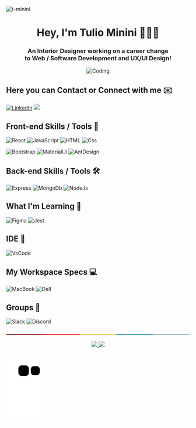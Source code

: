 <p align="left"> <img src="https://komarev.com/ghpvc/?username=t-minini&label=Profile%20views&color=0e75b6&style=flat" alt="t-minini" /> </p>  

<h1 align="center">Hey, I'm Tulio Minini 👨🏻‍💻</h1>

<h3 align="center">An Interior Designer working on a career change <br/>to Web / Software Development and UX/UI Design!</h3> 

<div align="center" >
<img alt="Coding" width="100rem" src="https://mir-s3-cdn-cf.behance.net/project_modules/max_1200/38094b95235473.5e92ecc4409a8.gif">
</div>

## Here you can Contact or Connect with me ✉️
[![LinkedIn](https://img.shields.io/badge/LinkedIn-0077B5?style=for-the-badge&logo=linkedin&logoColor=white)](https://www.linkedin.com/in/tulio-minini/)
<a href = "mailto:tulio.mminini@gmail.com"><img src="https://img.shields.io/badge/Gmail-D14836?style=for-the-badge&logo=gmail&logoColor=white" target="_blank"></a>

## Front-end Skills / Tools 💄

![React](https://img.shields.io/badge/React-20232A?style=for-the-badge&logo=react&logoColor=61DAFB)
![JavaScript](https://img.shields.io/badge/JavaScript-F7DF1E?style=for-the-badge&logo=javascript&logoColor=black)
![HTML](https://img.shields.io/badge/HTML5-E34F26?style=for-the-badge&logo=html5&logoColor=white)
![Css](https://img.shields.io/badge/CSS3-1572B6?style=for-the-badge&logo=css3&logoColor=white)

![Bootstrap](https://img.shields.io/badge/Bootstrap-563D7C?style=for-the-badge&logo=bootstrap&logoColor=white)
![MaterialUi](https://img.shields.io/badge/Material--UI-0081CB?style=for-the-badge&logo=material-ui&logoColor=white)
![AntDesign](https://img.shields.io/badge/Ant%20Design-1890FF?style=for-the-badge&logo=antdesign&logoColor=white)


## Back-end Skills / Tools 🛠

![Express](https://img.shields.io/badge/Express.js-404D59?style=for-the-badge)
![MongoDb](https://img.shields.io/badge/MongoDB-4EA94B?style=for-the-badge&logo=mongodb&logoColor=white)
![NodeJs](https://img.shields.io/badge/Node.js-43853D?style=for-the-badge&logo=node.js&logoColor=white)

## What I'm Learning 🚀

![Figma](https://img.shields.io/badge/Figma-F24E1E?style=for-the-badge&logo=figma&logoColor=white)
![Jest](https://img.shields.io/badge/Jest-C21325?style=for-the-badge&logo=jest&logoColor=white)

## IDE 📝

![VsCode](https://img.shields.io/badge/Visual_Studio_Code-0078D4?style=for-the-badge&logo=visual%20studio%20code&logoColor=white)

## My Workspace Specs 💻
![MacBook](https://img.shields.io/badge/Apple-MacBook_Pro_2021-999999?style=for-the-badge&logo=apple&logoColor=white)
![Dell](https://img.shields.io/badge/Windows-DELL_Precision_5550-0078D6?style=for-the-badge&logo=windows&logoColor=white)

## Groups 💭

![Slack](https://img.shields.io/badge/Slack-4A154B?style=for-the-badge&logo=slack&logoColor=white)
![Discord](https://img.shields.io/badge/Discord-7289DA?style=for-the-badge&logo=discord&logoColor=white)

![-----------------------------------------------------](https://raw.githubusercontent.com/fcsouza/fcsouza/master/.github/colored.png)

<div align="center">
  <a href="https://github.com/t-minini">
  <img height="160em" src="https://github-readme-stats.vercel.app/api?username=t-minini&show_icons=true&theme=dracula&include_all_commits=true&count_private=true"/>
  <img height="160em" src="https://github-readme-stats.vercel.app/api/top-langs/?username=t-minini&layout=compact&langs_count=7&theme=dracula"/>
</div>
  
  ![Snake animation](https://github.com/t-minini/t-minini/blob/output/github-contribution-grid-snake.svg)

